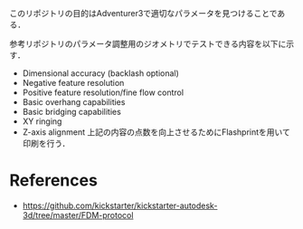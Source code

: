 このリポジトリの目的はAdventurer3で適切なパラメータを見つけることである．

参考リポジトリのパラメータ調整用のジオメトリでテストできる内容を以下に示す．
* Dimensional accuracy (backlash optional)
* Negative feature resolution
* Positive feature resolution/fine flow control
* Basic overhang capabilities
* Basic bridging capabilities
* XY ringing
* Z-axis alignment
上記の内容の点数を向上させるためにFlashprintを用いて印刷を行う．

# References
* https://github.com/kickstarter/kickstarter-autodesk-3d/tree/master/FDM-protocol

